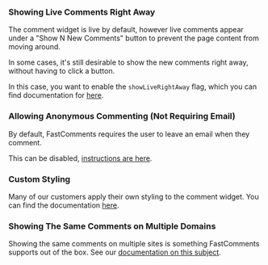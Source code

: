 ### Showing Live Comments Right Away

The comment widget is live by default, however live comments appear under a "Show N New Comments" button to prevent
the page content from moving around.

In some cases, it's still desirable to show the new comments right away, without having to click a button.

In this case, you want to enable the `showLiveRightAway` flag, which you can find documentation for [here](/guide-customizations-and-configuration.html#show-live-right-away).

### Allowing Anonymous Commenting (Not Requiring Email)

By default, FastComments requires the user to leave an email when they comment.

This can be disabled, [instructions are here](/guide-customizations-and-configuration.html#allow-anon).

### Custom Styling

Many of our customers apply their own styling to the comment widget. You can find the documentation [here](/guide-customizations-and-configuration.html#custom-css).

### Showing The Same Comments on Multiple Domains

Showing the same comments on multiple sites is something FastComments supports out of the box. See our
[documentation on this subject](/guide-multiple-sites.html#sharing-comments-across-domains).
